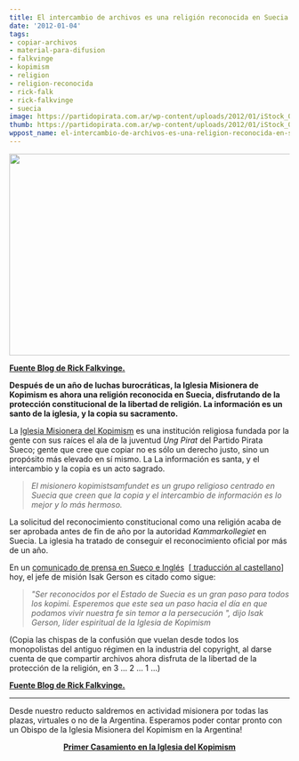 ```yaml
---
title: El intercambio de archivos es una religión reconocida en Suecia
date: '2012-01-04'
tags:
- copiar-archivos
- material-para-difusion
- falkvinge
- kopimism
- religion
- religion-reconocida
- rick-falk
- rick-falkvinge
- suecia
image: https://partidopirata.com.ar/wp-content/uploads/2012/01/iStock_000017848678Small-646x363.jpg
thumb: https://partidopirata.com.ar/wp-content/uploads/2012/01/iStock_000017848678Small-646x363-150x150.jpg
wppost_name: el-intercambio-de-archivos-es-una-religion-reconocida-en-suecia
---
```


<a href="https://partidopirata.com.ar/wp-content/uploads/2012/01/iStock_000017848678Small-646x363.jpg"><img class="size-full wp-image-2694" title="Intercambio de Archivos-Religión en Suecia" src="https://partidopirata.com.ar/wp-content/uploads/2012/01/iStock_000017848678Small-646x363.jpg" alt="" width="646" height="363" /></a>


<strong><a href="http://falkvinge.net/2012/01/04/missionary-church-of-kopimism-approved-as-official-religion/" target="_blank">Fuente Blog de Rick Falkvinge.</a></strong>

<strong>Después de un año de luchas burocráticas, la Iglesia Misionera de Kopimism es ahora una religión reconocida en Suecia, disfrutando de la protección constitucional de la libertad de religión. La información es un santo de la iglesia, y la copia su sacramento.
</strong>

La <a href="http://kopimistsamfundet.se/english/" target="_blank">Iglesia Misionera del Kopimism</a> es una institución religiosa fundada por la gente con sus raíces el ala de la juventud <em>Ung Pirat</em> del Partido Pirata Sueco; gente que cree que copiar no es sólo un derecho justo, sino un propósito más elevado en sí mismo. La La información es santa, y el intercambio y la copia es un acto sagrado.
<blockquote><em>El misionero kopimistsamfundet es un grupo religioso centrado en Suecia que creen que la copia y el intercambio de información es lo mejor y lo más hermoso.</em></blockquote>
La solicitud del reconocimiento constitucional como una religión acaba de ser aprobada antes de fin de año por la autoridad <em>Kammarkollegiet</em> en Suecia. La iglesia ha tratado de conseguir el reconocimiento oficial por más de un año.

En un <a href="http://kopimistsamfundet.se/blog/2012/01/04/det-missionerande-kopimistsamfundet-erkanns-av-svenska-staten/" target="_blank">comunicado de prensa en Sueco e Inglés</a>  [<a href="https://partidopirata.com.ar/2696/comunicado-de-prensa-de-la-iglesia-de-kopimism"> traducción al castellano</a>] hoy, el jefe de misión Isak Gerson es citado como sigue:
<blockquote><em>"Ser reconocidos por el Estado de Suecia es un gran paso para todos los kopimi. Esperemos que este sea un paso hacia el día en que podamos vivir nuestra fe sin temor a la persecución ", dijo Isak Gerson, líder espiritual de la Iglesia de Kopimism</em></blockquote>
(Copia las chispas de la confusión que vuelan desde todos los monopolistas del antiguo régimen en la industria del copyright, al darse cuenta de que compartir archivos ahora disfruta de la libertad de la protección de la religión, en 3 ... 2 ... 1 ...)

<strong><a href="http://falkvinge.net/2012/01/04/missionary-church-of-kopimism-approved-as-official-religion/" target="_blank">Fuente Blog de Rick Falkvinge.</a></strong>

<hr />

Desde nuestro reducto saldremos en actividad misionera por todas las plazas, virtuales o no de la Argentina.
Esperamos poder contar pronto con un Obispo de la Iglesia Misionera del Kopimism en la Argentina!
<p style="text-align: center;"><strong><a href="https://partidopirata.com.ar/4369/la-iglesia-del-kopimism-casa-a-su-primer-pareja">Primer Casamiento en la Iglesia del Kopimism</a></strong></p>
